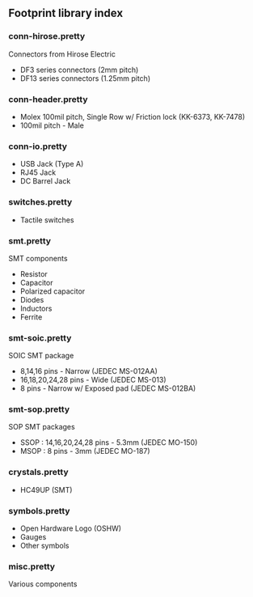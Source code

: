 ## Footprint library index ##


### conn-hirose.pretty ###

Connectors from Hirose Electric

* DF3 series connectors (2mm pitch)
* DF13 series connectors (1.25mm pitch)


### conn-header.pretty ###

* Molex 100mil pitch, Single Row w/ Friction lock (KK-6373, KK-7478)
* 100mil pitch - Male

    
### conn-io.pretty ###

* USB Jack (Type A)
* RJ45 Jack
* DC Barrel Jack


### switches.pretty ###

* Tactile switches


### smt.pretty ###

SMT components

* Resistor
* Capacitor
* Polarized capacitor
* Diodes
* Inductors
* Ferrite


### smt-soic.pretty ###

SOIC SMT package

* 8,14,16 pins - Narrow (JEDEC MS-012AA)
* 16,18,20,24,28 pins - Wide (JEDEC MS-013) 
* 8 pins - Narrow w/ Exposed pad (JEDEC MS-012BA)


### smt-sop.pretty ###

SOP SMT packages

* SSOP : 14,16,20,24,28 pins - 5.3mm (JEDEC MO-150)
* MSOP : 8 pins - 3mm (JEDEC MO-187)


### crystals.pretty ###

* HC49UP (SMT)


### symbols.pretty ###

* Open Hardware Logo (OSHW)
* Gauges
* Other symbols


### misc.pretty ###

Various components